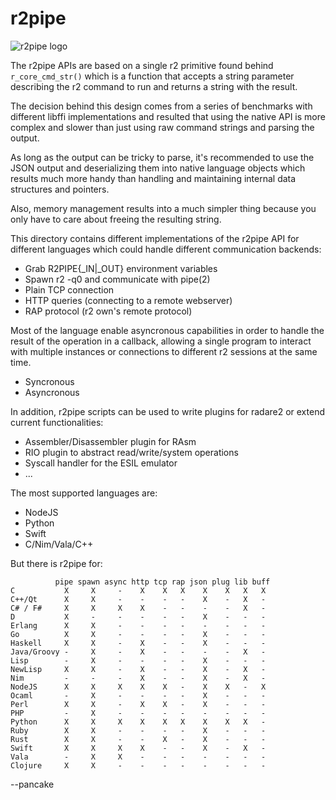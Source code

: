 r2pipe
======

![r2pipe logo](https://raw.githubusercontent.com/radare/radare2-r2pipe/master/r2pipe.png)

The r2pipe APIs are based on a single r2 primitive found behind `r_core_cmd_str()`
which is a function that accepts a string parameter describing the r2 command to
run and returns a string with the result.

The decision behind this design comes from a series of benchmarks with different
libffi implementations and resulted that using the native API is more complex and
slower than just using raw command strings and parsing the output.

As long as the output can be tricky to parse, it's recommended to use the JSON
output and deserializing them into native language objects which results much more
handy than handling and maintaining internal data structures and pointers.

Also, memory management results into a much simpler thing because you only have
to care about freeing the resulting string.

This directory contains different implementations of the r2pipe API for different
languages which could handle different communication backends:

  * Grab R2PIPE{_IN|_OUT} environment variables
  * Spawn r2 -q0 and communicate with pipe(2)
  * Plain TCP connection
  * HTTP queries (connecting to a remote webserver)
  * RAP protocol (r2 own's remote protocol)

Most of the language enable asyncronous capabilities in order to handle the result
of the operation in a callback, allowing a single program to interact with multiple
instances or connections to different r2 sessions at the same time.

  * Syncronous
  * Asyncronous

In addition, r2pipe scripts can be used to write plugins for radare2 or extend current functionalities:

  * Assembler/Disassembler plugin for RAsm
  * RIO plugin to abstract read/write/system operations
  * Syscall handler for the ESIL emulator
  * ...

The most supported languages are:

  * NodeJS
  * Python
  * Swift
  * C/Nim/Vala/C++

But there is r2pipe for:

	          pipe spawn async http tcp rap json plug lib buff
	C           X     X     -    X    X   X    X    X   X   X
	C++/Qt      X     X     -    -    -   -    X    -   X   -
	C# / F#     X     X     X    X    -   -    -    -   X   -
	D           X     -     -    -    -   -    X    -   -   -
	Erlang      X     X     -    -    -   -    -    -   -   -
	Go          X     X     -    -    -   -    X    -   -   -
	Haskell     X     X     -    X    -   -    X    -   -   -
	Java/Groovy -     X     -    X    -   -    -    -   X   -
	Lisp        -     X     -    -    -   -    X    -   -   -
	NewLisp     X     X     -    X    -   -    X    -   X   -
	Nim         -     -     -    X    -   -    X    -   X   -
	NodeJS      X     X     X    X    X   -    X    X   -   X
	Ocaml       -     X     -    -    -   -    X    -   -   -
	Perl        X     X     -    X    X   -    X    -   -   -
	PHP         -     X     -    -    -   -    -    -   -   -
	Python      X     X     X    X    X   X    X    X   X   -
	Ruby        X     X     -    -    -   -    X    -   -   -
	Rust        X     X     -    -    X   -    X    -   -   -
	Swift       X     X     X    X    -   -    X    -   X   -
	Vala        -     X     X    -    -   -    -    -   -   -
	Clojure     X     X     -    -    -   -    -    -   -   -

--pancake
